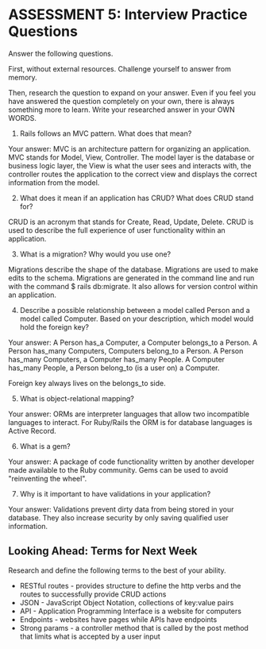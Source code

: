 # ASSESSMENT 5: Interview Practice Questions
Answer the following questions.

First, without external resources. Challenge yourself to answer from memory.

Then, research the question to expand on your answer. Even if you feel you have answered the question completely on your own, there is always something more to learn. Write your researched answer in your OWN WORDS.

1. Rails follows an MVC pattern. What does that mean?

  Your answer: MVC is an architecture pattern for organizing an application. MVC stands for Model, View, Controller. The model layer is the database or business logic layer, the View is what the user sees and interacts with, the controller routes the application to the correct view and displays the correct information from the model.


2. What does it mean if an application has CRUD? What does CRUD stand for?

  CRUD is an acronym that stands for Create, Read, Update, Delete. CRUD is used to describe the full experience of user functionality within an application.


3. What is a migration? Why would you use one?

  Migrations describe the shape of the database. Migrations are used to make edits to the schema. Migrations are generated in the command line and run with the command $ rails db:migrate. It also allows for version control within an application.


4. Describe a possible relationship between a model called Person and a model called Computer. Based on your description, which model would hold the foreign key?

  Your answer: A Person has_a Computer, a Computer belongs_to a Person. A Person has_many Computers, Computers belong_to a Person. A Person has_many Computers, a Computer has_many People. A Computer has_many People, a Person belong_to (is a user on) a Computer.

  Foreign key always lives on the belongs_to side.


5. What is object-relational mapping?

  Your answer: ORMs are interpreter languages that allow two incompatible languages to interact. For Ruby/Rails the ORM is for database languages is Active Record.


6. What is a gem?

  Your answer: A package of code functionality written by another developer made available to the Ruby community. Gems can be used to avoid "reinventing the wheel".


7. Why is it important to have validations in your application?

  Your answer: Validations prevent dirty data from being stored in your database. They also increase security by only saving qualified user information.


## Looking Ahead: Terms for Next Week

Research and define the following terms to the best of your ability.
- RESTful routes - provides structure to define the http verbs and the routes to successfully provide CRUD actions
- JSON - JavaScript Object Notation, collections of key:value pairs
- API - Application Programming Interface is a website for computers
- Endpoints - websites have pages while APIs have endpoints
- Strong params - a controller method that is called by the post method that limits what is accepted by a user input
